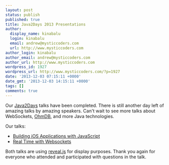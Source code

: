 ```yaml
---
layout: post
status: publish
published: true
title: Java2Days 2013 Presentations
author:
  display_name: kinabalu
  login: kinabalu
  email: andrew@mysticcoders.com
  url: http://www.mysticcoders.com
author_login: kinabalu
author_email: andrew@mysticcoders.com
author_url: http://www.mysticcoders.com
wordpress_id: 1927
wordpress_url: http://www.mysticcoders.com/?p=1927
date: '2013-12-03 07:15:11 +0000'
date_gmt: '2013-12-03 14:15:11 +0000'
tags: []
comments: true
---
```

Our <a href="http://www.java2days.com">Java2Days</a> talks have been completed.  There is still another day left of amazing talks by amazing speakers.  Can't wait to see more talks about WebSockets, <a href="http://ohmdb.com">OhmDB</a>, and more Java technologies.

Our talks:

<ul>
<li><a href="https://github.com/kinabalu/titaniumprez/tree/java2days_2013">Building iOS Applications with JavaScript</a></li>
<li><a href="https://github.com/kinabalu/real_time_with_websockets/">Real Time with Websockets</a></li>
</ul>
Both talks are using <a href="http://lab.hakim.se/reveal-js/#/">reveal.js</a> for display purposes.  Thank you again for everyone who attended and participated with questions in the talk.

